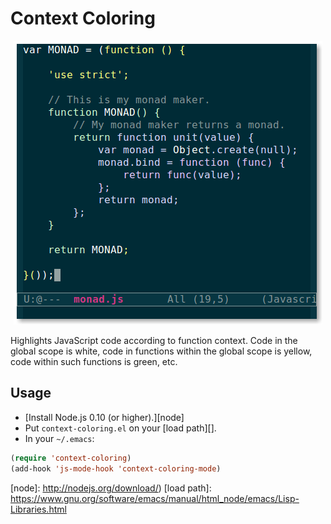 # Context Coloring

<p align="center">
  <img alt="Screenshot of JavaScript code highlighted by context." src="screenshot.png" title="Screenshot">
</p>

Highlights JavaScript code according to function context. Code in the global
scope is white, code in functions within the global scope is yellow, code within
such functions is green, etc.

## Usage

- [Install Node.js 0.10 (or higher).][node]
- Put `context-coloring.el` on your [load path][].
- In your `~/.emacs`:

```lisp
(require 'context-coloring)
(add-hook 'js-mode-hook 'context-coloring-mode)
```

[node]: http://nodejs.org/download/)
[load path]: https://www.gnu.org/software/emacs/manual/html_node/emacs/Lisp-Libraries.html
